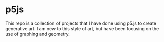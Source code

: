 # p5js
This repo is a collection of projects that I have done using p5.js to create generative art. I am new to this style of art, but have been focusing on the use of graphing and geometry.

